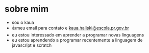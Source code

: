 # sobre mim
- sou o kaua
- 👍meu email para contato e kaua.haliski@escola.pr.gov.br
- eu estou interessado em aprender a programar novas linguagens
- eu estou aprendendo a programar recentemente a linguagem de javascript e scratch 
